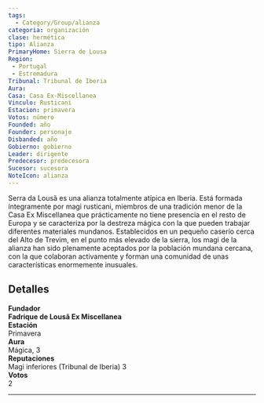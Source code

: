 ```yaml
---
tags:
  - Category/Group/alianza
categoria: organización
clase: hermética
tipo: Alianza
PrimaryHome: Sierra de Lousa 
Region:
 - Portugal 
 - Estremadura 
Tribunal: Tribunal de Iberia 
Aura: 
Casa: Casa Ex-Miscellanea 
Vinculo: Rusticani 
Estacion: primavera 
Votos: número
Founded: año
Founder: personaje
Disbanded: año
Gobierno: gobierno
Leader: dirigente
Predecesor: predecesora
Sucesor: sucesora
NoteIcon: alianza
---
```


 <section class="wa-section main-content"><p><span class="dropcap">S</span>erra da Lousã es una alianza totalmente atípica en Iberia. Está formada íntegramente por magi rusticani, miembros de una tradición menor de la Casa Ex Miscellanea que prácticamente no tiene presencia en el resto de Europa y se caracteriza por la destreza mágica con la que pueden trabajar diferentes materiales mundanos. Establecidos en un pequeño caserío cerca del Alto de Trevim, en el punto más elevado de la sierra, los magi de la alianza han sido plenamente aceptados por la población mundana cercana, con la que colaboran activamente y forman una comunidad de unas características enormemente inusuales.</p></section>  <section data-section-id="sidepanelcontent" class="wa-section public"><h2>Detalles</h2>
<p><b>Fundador
<br /></b>
<strong class="article-unlinked">Fadrique de Lousã Ex Miscellanea</strong> 
<br />
<b>Estación
<br /></b>
Primavera
<br />
<b>Aura
<br /></b>
Mágica, 3
<br />
<b>Reputaciones
<br /></b>
Magi inferiores (Tribunal de Iberia) 3
<br />
<b>Votos
<br /></b>
2
<br /></p><hr /></section>